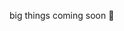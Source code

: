 big things coming soon 👀


<!--

👨🏽‍💻 Aspiring Software Engineer passionate about using tech to solve real-world problems <br/>

<br>🎓 Freshman Computer Science Major at The Pennsylvania State University, with a minor in Cybersecurity <br/>

<br>🚀 Co-founder & Social Media Chair of Multicultural Innovators in Computer Science ([MICS](https://linktr.ee/micspsu)) <br/>

<br>📊 Currently exploring data science, AI, and building impactful community projects <br/><br>


**mattothomas/mattothomas** is a ✨ _special_ ✨ repository because its `README.md` (this file) appears on your GitHub profile.

Here are some ideas to get you started:

- 🔭 I’m currently working on ...
- 🌱 I’m currently learning ...
- 👯 I’m looking to collaborate on ...
- 🤔 I’m looking for help with ...
- 💬 Ask me about ...
- 📫 How to reach me: ...
- 😄 Pronouns: ...
- ⚡ Fun fact: ...
-->
